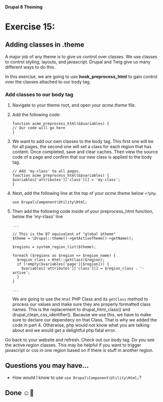 #### Drupal 8 Theming

# Exercise 15: 

## Adding classes in .theme

A major job of any theme is to give us control over classes. We use classes to control styling, layouts, and javascript. Drupal and Twig give us many different ways to do this.

In this exercise, we are going to use **hook\_preprocess\_html** to gain control over the classes attached to our body tag.

### Add classes to our body tag

1. Navigate to your theme root, and open your _acme.theme_ file. 

2. Add the following code:

	```
    function acme_preprocess_html(&$variables) {
    // Our code will go here
    }
	```

3. We want to add our own classes to the body tag. This first one will be for all pages, the second one will set a class for each region that has content. Once completed, save and clear caches. Then view the source code of a page and confirm that our new class is applied to the body tag.

	```
    // Add 'my-class' to all pages.
    function acme_preprocess_html(&$variables) {
    $variables['attributes']['class'][] = 'my-class';
    }
	```

4. Next, add the following line at the top of your _acme.theme_ below `<?php`. 

	`use Drupal\Component\Utility\Html;`

5. Then add the following code inside of your preprocess_html function, below the 'my-class' line
	
	```
	...	
	
	// This is the D7 equivalent of "global $theme"
	$theme = \Drupal::theme()->getActiveTheme()->getName();
	
	$regions = system_region_list($theme);
	
	foreach ($regions as $region => $region_name) {
	  $region_class = Html::getClass($region);
	  if (!empty($variables['page'][$region])) {
	    $variables['attributes']['class'][] = $region_class . '-active';
	  }
	}
	
	...
	```
	
	We are going to use the `Html` PHP Class and its `getClass` method to process our values and make sure they are properly formatted class names. This is the replacement to drupal\_html\_class() and drupal\_clean\_css_identifier(). Bacause we use this, we have to make sure to declare our dependecy on that Class. That is why we added the code in part 4. Otherwise, php would not know what you are talking about and we would get a delightful php fatal error.


Go back to your website and refresh. Check out our body tag. Do you see the active region classes. This may be helpful if you want to trigger javascript or css in one region based on if there is stuff in another region.

## Questions you may have...
+ How would I know to use `use Drupal\Component\Utility\Html;`?


## Done ☺